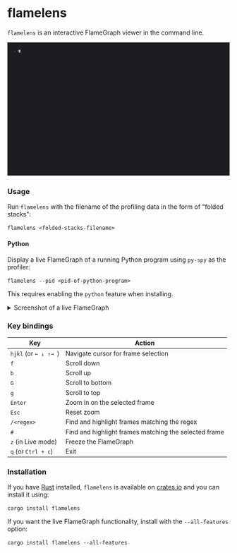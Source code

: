 # flamelens

`flamelens` is an interactive FlameGraph viewer in the command line.

![Demo](.github/demo.gif)

### Usage

Run `flamelens` with the filename of the profiling data in the form of "folded stacks":

```
flamelens <folded-stacks-filename>
```

#### Python

Display a live FlameGraph of a running Python program using `py-spy` as the profiler:

```
flamelens --pid <pid-of-python-program>
```

This requires enabling the `python` feature when installing.

<details>

<summary>Screenshot of a live FlameGraph</summary>

![demo-live](.github/demo-live.gif)

</details>

### Key bindings
Key | Action
--- | ---
`hjkl` (or `← ↓ ↑→ `) | Navigate cursor for frame selection
`f` | Scroll down
`b` | Scroll up
`G` | Scroll to bottom
`g` | Scroll to top
`Enter` | Zoom in on the selected frame
`Esc` | Reset zoom
`/<regex>` | Find and highlight frames matching the regex
`#` | Find and highlight frames matching the selected frame
`z` (in Live mode) | Freeze the FlameGraph
`q` (or `Ctrl + c`) | Exit

### Installation

If you have [Rust](https://www.rust-lang.org/tools/install) installed, `flamelens` is available on
[crates.io](https://crates.io/crates/flamelens) and you can install it using:

```
cargo install flamelens
```

If you want the live FlameGraph functionality, install with the `--all-features` option:
```
cargo install flamelens --all-features
```